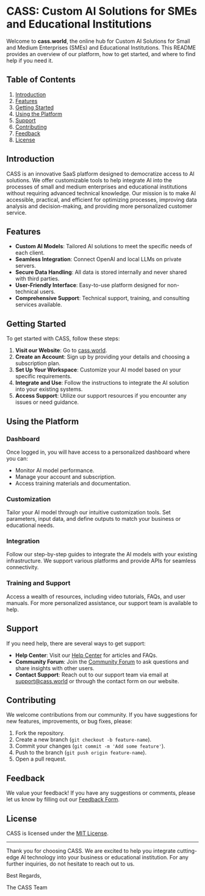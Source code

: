 # CASS: Custom AI Solutions for SMEs and Educational Institutions

Welcome to **cass.world**, the online hub for Custom AI Solutions for Small and Medium Enterprises (SMEs) and Educational Institutions. This README provides an overview of our platform, how to get started, and where to find help if you need it.

## Table of Contents

1. [Introduction](#introduction)
2. [Features](#features)
3. [Getting Started](#getting-started)
4. [Using the Platform](#using-the-platform)
5. [Support](#support)
6. [Contributing](#contributing)
7. [Feedback](#feedback)
8. [License](#license)

## Introduction

CASS is an innovative SaaS platform designed to democratize access to AI solutions. We offer customizable tools to help integrate AI into the processes of small and medium enterprises and educational institutions without requiring advanced technical knowledge. Our mission is to make AI accessible, practical, and efficient for optimizing processes, improving data analysis and decision-making, and providing more personalized customer service.

## Features

- **Custom AI Models**: Tailored AI solutions to meet the specific needs of each client.
- **Seamless Integration**: Connect OpenAI and local LLMs on private servers.
- **Secure Data Handling**: All data is stored internally and never shared with third parties.
- **User-Friendly Interface**: Easy-to-use platform designed for non-technical users.
- **Comprehensive Support**: Technical support, training, and consulting services available.

## Getting Started

To get started with CASS, follow these steps:

1. **Visit our Website**: Go to [cass.world](https://cass.world).
2. **Create an Account**: Sign up by providing your details and choosing a subscription plan.
3. **Set Up Your Workspace**: Customize your AI model based on your specific requirements.
4. **Integrate and Use**: Follow the instructions to integrate the AI solution into your existing systems.
5. **Access Support**: Utilize our support resources if you encounter any issues or need guidance.

## Using the Platform

### Dashboard

Once logged in, you will have access to a personalized dashboard where you can:

- Monitor AI model performance.
- Manage your account and subscription.
- Access training materials and documentation.

### Customization

Tailor your AI model through our intuitive customization tools. Set parameters, input data, and define outputs to match your business or educational needs.

### Integration

Follow our step-by-step guides to integrate the AI models with your existing infrastructure. We support various platforms and provide APIs for seamless connectivity.

### Training and Support

Access a wealth of resources, including video tutorials, FAQs, and user manuals. For more personalized assistance, our support team is available to help.

## Support

If you need help, there are several ways to get support:

- **Help Center**: Visit our [Help Center](https://cass.world/help) for articles and FAQs.
- **Community Forum**: Join the [Community Forum](https://cass.world/forum) to ask questions and share insights with other users.
- **Contact Support**: Reach out to our support team via email at support@cass.world or through the contact form on our website.

## Contributing

We welcome contributions from our community. If you have suggestions for new features, improvements, or bug fixes, please:

1. Fork the repository.
2. Create a new branch (`git checkout -b feature-name`).
3. Commit your changes (`git commit -m 'Add some feature'`).
4. Push to the branch (`git push origin feature-name`).
5. Open a pull request.

## Feedback

We value your feedback! If you have any suggestions or comments, please let us know by filling out our [Feedback Form](https://cass.world/feedback).

## License

CASS is licensed under the [MIT License](https://opensource.org/licenses/MIT).

---

Thank you for choosing CASS. We are excited to help you integrate cutting-edge AI technology into your business or educational institution. For any further inquiries, do not hesitate to reach out to us.

Best Regards,

The CASS Team
